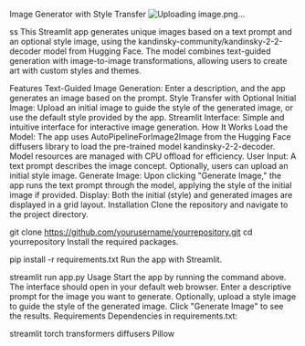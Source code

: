 Image Generator with Style Transfer
![Uploading image.png…]()

ss This Streamlit app generates unique images based on a text prompt and an optional style image, using the kandinsky-community/kandinsky-2-2-decoder model from Hugging Face. The model combines text-guided generation with image-to-image transformations, allowing users to create art with custom styles and themes.

Features
Text-Guided Image Generation: Enter a description, and the app generates an image based on the prompt.
Style Transfer with Optional Initial Image: Upload an initial image to guide the style of the generated image, or use the default style provided by the app.
Streamlit Interface: Simple and intuitive interface for interactive image generation.
How It Works
Load the Model: The app uses AutoPipelineForImage2Image from the Hugging Face diffusers library to load the pre-trained model kandinsky-2-2-decoder. Model resources are managed with CPU offload for efficiency.
User Input: A text prompt describes the image concept. Optionally, users can upload an initial style image.
Generate Image: Upon clicking "Generate Image," the app runs the text prompt through the model, applying the style of the initial image if provided.
Display: Both the initial (style) and generated images are displayed in a grid layout.
Installation
Clone the repository and navigate to the project directory.

git clone https://github.com/yourusername/yourrepository.git
cd yourrepository
Install the required packages.

pip install -r requirements.txt
Run the app with Streamlit.

streamlit run app.py
Usage
Start the app by running the command above. The interface should open in your default web browser.
Enter a descriptive prompt for the image you want to generate.
Optionally, upload a style image to guide the style of the generated image.
Click "Generate Image" to see the results.
Requirements
Dependencies in requirements.txt:

streamlit
torch
transformers
diffusers
Pillow
